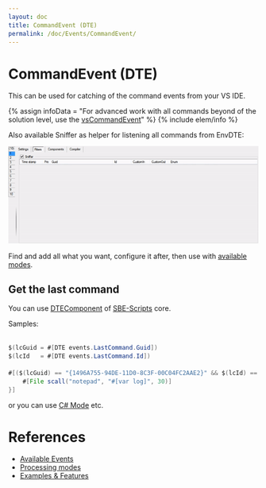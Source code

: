 ```yaml
---
layout: doc
title: CommandEvent (DTE)
permalink: /doc/Events/CommandEvent/
---
```

# CommandEvent (DTE)

This can be used for catching of the command events from your VS IDE.

{% assign infoData = "For advanced work with all commands beyond of the solution level, use the [vsCommandEvent](http://vsce.r-eg.net/doc/Modes/EnvCommand/)" %}
{% include elem/info %}

Also available Sniffer as helper for listening all commands from EnvDTE:

![Sniffer](../../Resources/examples/CommandEvent.gif)

Find and add all what you want, configure it after, then use with [available modes](../../Modes/).

## Get the last command

You can use [DTEComponent](../../Scripts/SBE-Scripts/Components/DTEComponent/) of [SBE-Scripts](../../Scripts/SBE-Scripts/) core.

Samples:

```java 

$(lcGuid = #[DTE events.LastCommand.Guid])
$(lcId   = #[DTE events.LastCommand.Id])

#[($(lcGuid) == "{1496A755-94DE-11D0-8C3F-00C04FC2AAE2}" && $(lcId) == 1627) {
    #[File scall("notepad", "#[var log]", 30)]
}]
```

or you can use [C# Mode](../../Modes/CSharp/) etc.

# References

* [Available Events](../../Events/)
* [Processing modes](../../Modes/)
* [Examples & Features](../../Examples/)